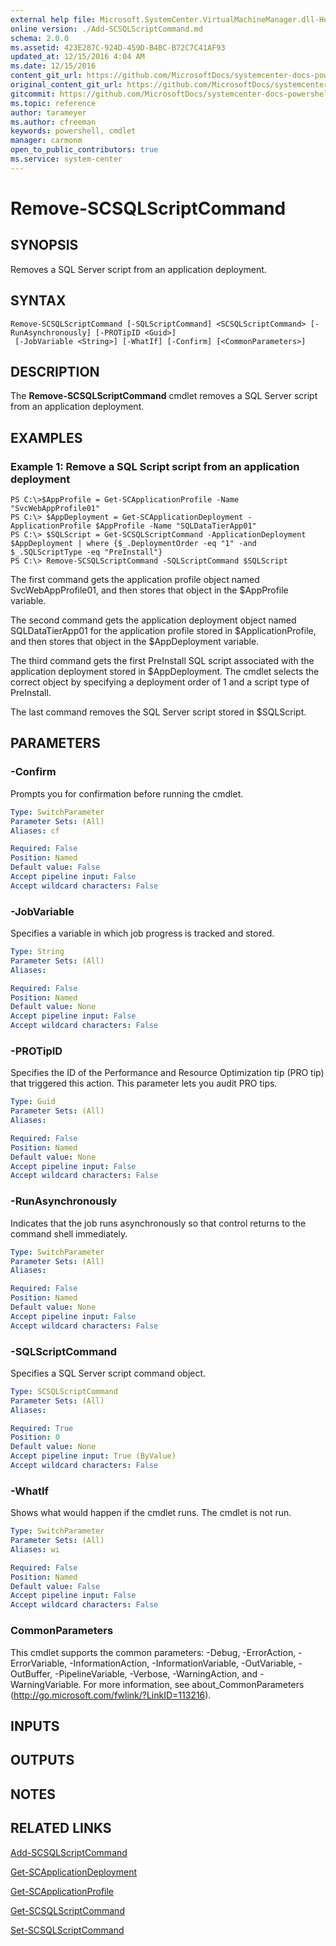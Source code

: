 ```yaml
---
external help file: Microsoft.SystemCenter.VirtualMachineManager.dll-Help.xml
online version: ./Add-SCSQLScriptCommand.md
schema: 2.0.0
ms.assetid: 423E287C-924D-459D-B4BC-B72C7C41AF93
updated_at: 12/15/2016 4:04 AM
ms.date: 12/15/2016
content_git_url: https://github.com/MicrosoftDocs/systemcenter-docs-powershell/blob/master/systemcenter-cmdlets/SystemCenter2016/VirtualMachineManager/vlatest/Remove-SCSQLScriptCommand.md
original_content_git_url: https://github.com/MicrosoftDocs/systemcenter-docs-powershell/blob/master/systemcenter-cmdlets/SystemCenter2016/VirtualMachineManager/vlatest/Remove-SCSQLScriptCommand.md
gitcommit: https://github.com/MicrosoftDocs/systemcenter-docs-powershell/blob/7df4508c7b907a214e6a8eca76037b06065ef078/systemcenter-cmdlets/SystemCenter2016/VirtualMachineManager/vlatest/Remove-SCSQLScriptCommand.md
ms.topic: reference
author: tarameyer
ms.author: cfreeman
keywords: powershell, cmdlet
manager: carmonm
open_to_public_contributors: true
ms.service: system-center
---
```


# Remove-SCSQLScriptCommand

## SYNOPSIS
Removes a SQL Server script from an application deployment.

## SYNTAX

```
Remove-SCSQLScriptCommand [-SQLScriptCommand] <SCSQLScriptCommand> [-RunAsynchronously] [-PROTipID <Guid>]
 [-JobVariable <String>] [-WhatIf] [-Confirm] [<CommonParameters>]
```

## DESCRIPTION
The **Remove-SCSQLScriptCommand** cmdlet removes a SQL Server script from an application deployment.

## EXAMPLES

### Example 1: Remove a SQL Script script from an application deployment
```
PS C:\>$AppProfile = Get-SCApplicationProfile -Name "SvcWebAppProfile01"
PS C:\> $AppDeployment = Get-SCApplicationDeployment -ApplicationProfile $AppProfile -Name "SQLDataTierApp01"
PS C:\> $SQLScript = Get-SCSQLScriptCommand -ApplicationDeployment $AppDeployment | where {$_.DeploymentOrder -eq "1" -and $_.SQLScriptType -eq "PreInstall"}
PS C:\> Remove-SCSQLScriptCommand -SQLScriptCommand $SQLScript
```

The first command gets the application profile object named SvcWebAppProfile01, and then stores that object in the $AppProfile variable.

The second command gets the application deployment object named SQLDataTierApp01 for the application profile stored in $ApplicationProfile, and then stores that object in the $AppDeployment variable.

The third command gets the first PreInstall SQL script associated with the application deployment stored in $AppDeployment.
The cmdlet selects the correct object by specifying a deployment order of 1 and a script type of PreInstall.

The last command removes the SQL Server script stored in $SQLScript.

## PARAMETERS

### -Confirm
Prompts you for confirmation before running the cmdlet.

```yaml
Type: SwitchParameter
Parameter Sets: (All)
Aliases: cf

Required: False
Position: Named
Default value: False
Accept pipeline input: False
Accept wildcard characters: False
```

### -JobVariable
Specifies a variable in which job progress is tracked and stored.

```yaml
Type: String
Parameter Sets: (All)
Aliases: 

Required: False
Position: Named
Default value: None
Accept pipeline input: False
Accept wildcard characters: False
```

### -PROTipID
Specifies the ID of the Performance and Resource Optimization tip (PRO tip) that triggered this action.
This parameter lets you audit PRO tips.

```yaml
Type: Guid
Parameter Sets: (All)
Aliases: 

Required: False
Position: Named
Default value: None
Accept pipeline input: False
Accept wildcard characters: False
```

### -RunAsynchronously
Indicates that the job runs asynchronously so that control returns to the command shell immediately.

```yaml
Type: SwitchParameter
Parameter Sets: (All)
Aliases: 

Required: False
Position: Named
Default value: None
Accept pipeline input: False
Accept wildcard characters: False
```

### -SQLScriptCommand
Specifies a SQL Server script command object.

```yaml
Type: SCSQLScriptCommand
Parameter Sets: (All)
Aliases: 

Required: True
Position: 0
Default value: None
Accept pipeline input: True (ByValue)
Accept wildcard characters: False
```

### -WhatIf
Shows what would happen if the cmdlet runs.
The cmdlet is not run.

```yaml
Type: SwitchParameter
Parameter Sets: (All)
Aliases: wi

Required: False
Position: Named
Default value: False
Accept pipeline input: False
Accept wildcard characters: False
```

### CommonParameters
This cmdlet supports the common parameters: -Debug, -ErrorAction, -ErrorVariable, -InformationAction, -InformationVariable, -OutVariable, -OutBuffer, -PipelineVariable, -Verbose, -WarningAction, and -WarningVariable. For more information, see about_CommonParameters (http://go.microsoft.com/fwlink/?LinkID=113216).

## INPUTS

## OUTPUTS

## NOTES

## RELATED LINKS

[Add-SCSQLScriptCommand](xref:SystemCenter2016/VirtualMachineManager/vlatest/Add-SCSQLScriptCommand.md)

[Get-SCApplicationDeployment](xref:SystemCenter2016/VirtualMachineManager/vlatest/Get-SCApplicationDeployment.md)

[Get-SCApplicationProfile](xref:SystemCenter2016/VirtualMachineManager/vlatest/Get-SCApplicationProfile.md)

[Get-SCSQLScriptCommand](xref:SystemCenter2016/VirtualMachineManager/vlatest/Get-SCSQLScriptCommand.md)

[Set-SCSQLScriptCommand](xref:SystemCenter2016/VirtualMachineManager/vlatest/Set-SCSQLScriptCommand.md)

